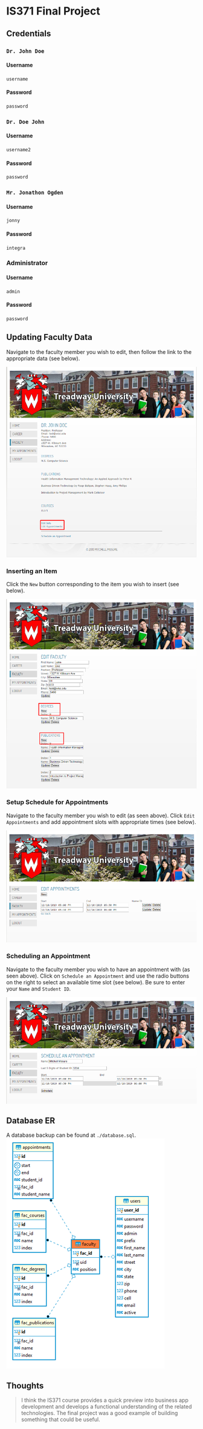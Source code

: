 # IS371 Final Project

## Credentials

### `Dr. John Doe`

#### Username
`username`

#### Password
`password`

### `Dr. Doe John`

#### Username
`username2`

#### Password
`password`

### `Mr. Jonathon Ogden`

#### Username
`jonny`

#### Password
`integra`

### Administrator

#### Username
`admin`

#### Password
`password`

## Updating Faculty Data
Navigate to the faculty member you wish to edit, then follow the link to the appropriate data (see below).

![Image of Yaktocat](https://raw.githubusercontent.com/Mosure/IS371/master/final/documentation/individual-edit.png)

### Inserting an Item
Click the `New` button corresponding to the item you wish to insert (see below).

![Image of Yaktocat](https://raw.githubusercontent.com/Mosure/IS371/master/final/documentation/individual-edit-items.png)

### Setup Schedule for Appointments
Navigate to the faculty member you wish to edit (as seen above). Click `Edit Appointments` and add appointment slots with appropriate times (see below).

![Image of Yaktocat](https://raw.githubusercontent.com/Mosure/IS371/master/final/documentation/individual-edit-appointments.png)

### Scheduling an Appointment
Navigate to the faculty member you wish to have an appointment with (as seen above). Click on `Schedule an Appointment` and use the radio buttons on the right to select an available time slot (see below). Be sure to enter your `Name` and `Student ID`.

![Image of Yaktocat](https://raw.githubusercontent.com/Mosure/IS371/master/final/documentation/appointment-schedule.png)

## Database ER
A database backup can be found at `./database.sql`.
![Image of Yaktocat](https://raw.githubusercontent.com/Mosure/IS371/master/final/documentation/er.png)


## Thoughts
> I think the IS371 course provides a quick preview into business app development and develops a functional understanding of the related technologies.
> The final project was a good example of building something that could be useful. 
